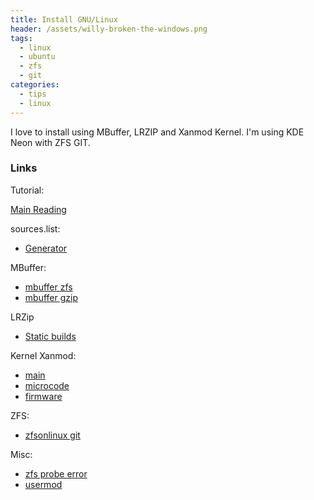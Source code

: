 ```yaml
---
title: Install GNU/Linux
header: /assets/willy-broken-the-windows.png
tags:
  - linux
  - ubuntu
  - zfs
  - git
categories:
  - tips
  - linux
---
```

I love to install using MBuffer, LRZIP and Xanmod Kernel. I'm using KDE Neon with ZFS GIT.

### Links

Tutorial:

[Main Reading](https://github.com/zfsonlinux/zfs/wiki/Ubuntu-16.04-Root-on-ZFS)

sources.list:

* [Generator](https://repogen.simplylinux.ch/generate.php)

MBuffer:

* [mbuffer zfs](http://everycity.co.uk/alasdair/2010/07/using-mbuffer-to-speed-up-slow-zfs-send-zfs-receive/)
* [mbuffer gzip](http://unix.stackexchange.com/questions/48399/fast-way-to-copy-a-large-file-on-a-lan)

LRZip

* [Static builds](http://ck.kolivas.org/apps/lrzip/Static%20Builds/)

Kernel Xanmod:

* [main](https://xanmod.org/)
* [microcode](https://sourceforge.net/projects/xanmod/files/microcode/amd/)
* [firmware](https://sourceforge.net/projects/xanmod/files/firmwares/)

ZFS:

* [zfsonlinux git](https://jpmrblood.github.io/zfs/linux/ubuntu/zol-git-on-xenial/)

Misc:

* [zfs probe error](http://askubuntu.com/questions/827126/zfs-grub-probe-error-failed-to-get-canonical-path-of-dev-disk-name)
* [usermod](http://www.howtogeek.com/50787/add-a-user-to-a-group-or-second-group-on-linux/)
